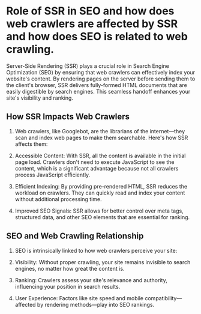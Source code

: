 # Role of SSR in SEO and how does web crawlers are affected by SSR and how does SEO is related to web crawling.
Server-Side Rendering (SSR) plays a crucial role in Search Engine Optimization (SEO) by ensuring that web crawlers can effectively index your website's content. By rendering pages on the server before sending them to the client's browser, SSR delivers fully-formed HTML documents that are easily digestible by search engines. This seamless handoff enhances your site's visibility and ranking.

## How SSR Impacts Web Crawlers

1. Web crawlers, like Googlebot, are the librarians of the internet—they scan and index web pages to make them searchable. Here's how SSR affects them:

2. Accessible Content: With SSR, all the content is available in the initial page load. Crawlers don't need to execute JavaScript to see the content, which is a significant advantage because not all crawlers process JavaScript efficiently.

3. Efficient Indexing: By providing pre-rendered HTML, SSR reduces the workload on crawlers. They can quickly read and index your content without additional processing time.

4. Improved SEO Signals: SSR allows for better control over meta tags, structured data, and other SEO elements that are essential for ranking.

## SEO and Web Crawling Relationship

1. SEO is intrinsically linked to how web crawlers perceive your site:

2. Visibility: Without proper crawling, your site remains invisible to search engines, no matter how great the content is.

3. Ranking: Crawlers assess your site's relevance and authority, influencing your position in search results.

4. User Experience: Factors like site speed and mobile compatibility—affected by rendering methods—play into SEO rankings.